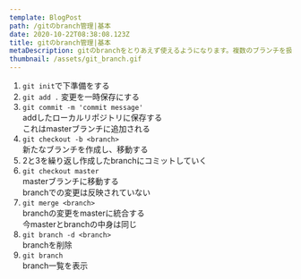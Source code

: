 ```yaml
---
template: BlogPost
path: /gitのbranch管理|基本
date: 2020-10-22T08:38:08.123Z
title: gitのbranch管理|基本
metaDescription: gitのbranchをとりあえず使えるようになります。複数のブランチを扱うなどな別ページへ。
thumbnail: /assets/git_branch.gif
---
```

1. `git init`で下準備をする
2. `git add .`
   変更を一時保存にする
3. `git commit -m 'commit message'`\
   addしたローカルリポジトリに保存する\
   これはmasterブランチに追加される
4. `git checkout -b <branch>`\
   新たなブランチを作成し、移動する
5. 2と3を繰り返し作成したbranchにコミットしていく
6. `git checkout master`\
   masterブランチに移動する\
   branchでの変更は反映されていない
7. `git merge <branch>`\
   branchの変更をmasterに統合する\
   今masterとbranchの中身は同じ
8. `git branch -d <branch>`\
   branchを削除
9. `git branch`\
    branch一覧を表示
  
